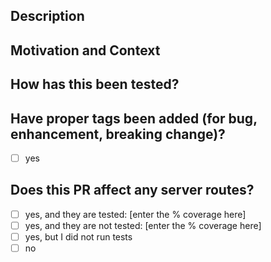 <!--- Provide a general summary of your changes in the Title above -->

## Description
<!--- Describe your changes in detail -->

## Motivation and Context
<!--- Why is this change required? What problem does it solve? -->
<!--- If it fixes an open issue, please link to the issue here. -->

## How has this been tested?
<!--- Please describe in detail how you tested your changes. -->
<!--- Include details of your testing environment, tests ran to see how -->
<!--- your change affects other areas of the code, etc. -->

## Have proper tags been added (for bug, enhancement, breaking change)?
- [ ] yes

## Does this PR affect any server routes?
- [ ] yes, and they are tested: [enter the % coverage here]
- [ ] yes, and they are not tested: [enter the % coverage here]
- [ ] yes, but I did not run tests
- [ ] no